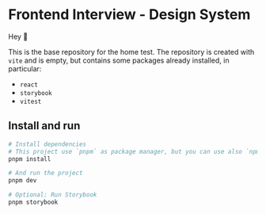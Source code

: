 # Frontend Interview - Design System

Hey 👋

This is the base repository for the home test. The repository is created with `vite` and is empty, but contains some packages already installed, in particular:

- `react`
- `storybook`
- `vitest`

## Install and run

```bash
# Install dependencies
# This project use `pnpm` as package manager, but you can use also `npm` or `yarn`.
pnpm install

# And run the project
pnpm dev

# Optional: Run Storybook
pnpm storybook
```
